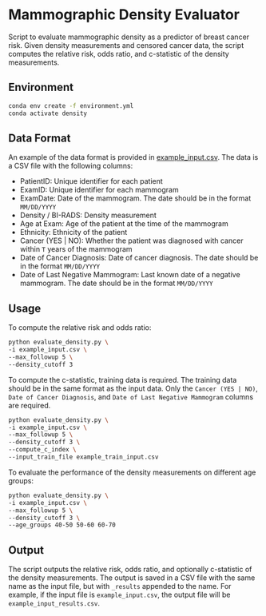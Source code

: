 # Mammographic Density Evaluator

Script to evaluate mammographic density as a predictor of breast cancer risk. Given density measurements and censored cancer data, the script computes the relative risk, odds ratio, and c-statistic of the density measurements.

## Environment

```bash
conda env create -f environment.yml
conda activate density
```

## Data Format

An example of the data format is provided in [example_input.csv](example_input.csv). The data is a CSV file with the following columns:

- PatientID: Unique identifier for each patient
- ExamID: Unique identifier for each mammogram
- ExamDate: Date of the mammogram. The date should be in the format `MM/DD/YYYY`
- Density / BI-RADS: Density measurement 
- Age at Exam: Age of the patient at the time of the mammogram
- Ethnicity: Ethnicity of the patient
- Cancer (YES | NO): Whether the patient was diagnosed with cancer within `T`  years of the mammogram
- Date of Cancer Diagnosis: Date of cancer diagnosis. The date should be in the format `MM/DD/YYYY`
- Date of Last Negative Mammogram: Last known date of a negative mammogram. The date should be in the format `MM/DD/YYYY`

## Usage


To compute the relative risk and odds ratio:

```bash
python evaluate_density.py \
-i example_input.csv \
--max_followup 5 \
--density_cutoff 3
```

To compute the c-statistic, training data is required. The training data should be in the same format as the input data. Only the 
`Cancer (YES | NO)`, `Date of Cancer Diagnosis`, and `Date of Last Negative Mammogram` columns are required.

```bash
python evaluate_density.py \
-i example_input.csv \
--max_followup 5 \
--density_cutoff 3 \
--compute_c_index \
--input_train_file example_train_input.csv
```

To evaluate the performance of the density measurements on different age groups:

```bash
python evaluate_density.py \
-i example_input.csv \
--max_followup 5 \
--density_cutoff 3 \
--age_groups 40-50 50-60 60-70
```

## Output
The script outputs the relative risk, odds ratio, and optionally c-statistic of the density measurements. The output is saved in a CSV file with the same name as the input file, but with `_results` appended to the name. For example, if the input file is `example_input.csv`, the output file will be `example_input_results.csv`.